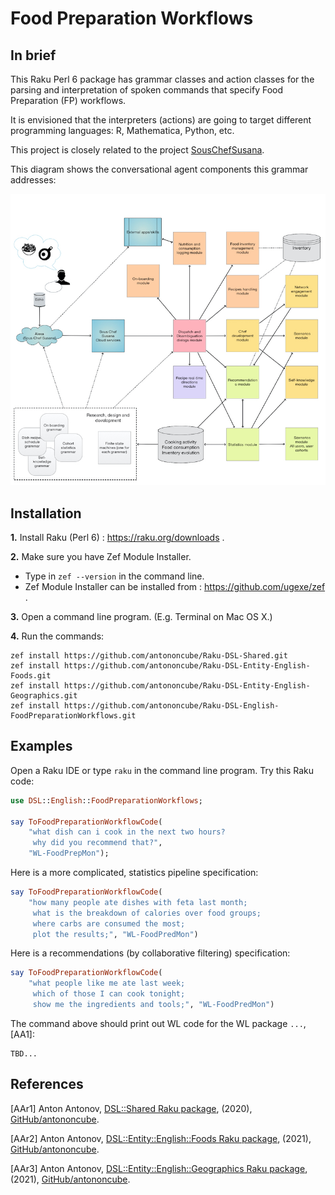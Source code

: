 # Food Preparation Workflows 

## In brief

This Raku Perl 6 package has grammar classes and action classes for the parsing and
interpretation of spoken commands that specify Food Preparation (FP) workflows.

It is envisioned that the interpreters (actions) are going to target different
programming languages: R, Mathematica, Python, etc.

This project is closely related to the project
[SousChefSusana](https://github.com/antononcube/ConversationalAgents/tree/master/Projects/SousChefSusana).
  
This diagram shows the conversational agent components this grammar addresses:

[![SousChefSusanaComponents](https://github.com/antononcube/ConversationalAgents/raw/master/Projects/SousChefSusana/Diagrams/Sous-Chef-Susana-design-small.jpg)](https://github.com/antononcube/ConversationalAgents/raw/master/Projects/SousChefSusana/Diagrams/Sous-Chef-Susana-design.jpg)

## Installation

**1.** Install Raku (Perl 6) : https://raku.org/downloads . 

**2.** Make sure you have Zef Module Installer. 
 
   - Type in `zef --version` in the command line.
   - Zef Module Installer can be installed from : https://github.com/ugexe/zef .

**3.** Open a command line program. (E.g. Terminal on Mac OS X.)

**4.** Run the commands:

```shell
zef install https://github.com/antononcube/Raku-DSL-Shared.git
zef install https://github.com/antononcube/Raku-DSL-Entity-English-Foods.git
zef install https://github.com/antononcube/Raku-DSL-Entity-English-Geographics.git
zef install https://github.com/antononcube/Raku-DSL-English-FoodPreparationWorkflows.git
```


## Examples

Open a Raku IDE or type `raku` in the command line program. Try this Raku code:

```raku
use DSL::English::FoodPreparationWorkflows;

say ToFoodPreparationWorkflowCode(
    "what dish can i cook in the next two hours?
     why did you recommend that?",
    "WL-FoodPrepMon");
``` 
    
Here is a more complicated, statistics pipeline specification:

```raku
say ToFoodPreparationWorkflowCode(
    "how many people ate dishes with feta last month;
     what is the breakdown of calories over food groups;
     where carbs are consumed the most;
     plot the results;", "WL-FoodPredMon")
```

Here is a recommendations (by collaborative filtering) specification:

```raku
say ToFoodPreparationWorkflowCode(
    "what people like me ate last week;
     which of those I can cook tonight;
     show me the ingredients and tools;", "WL-FoodPredMon")
```

The command above should print out WL code for the WL package `...`, \[AA1\]:

    TBD...

## References

[AAr1] Anton Antonov,
[DSL::Shared Raku package](https://github.com/antononcube/Raku-DSL-Shared),
(2020),
[GitHub/antononcube](https://github.com/antononcube).

[AAr2] Anton Antonov,
[DSL::Entity::English::Foods Raku package](https://github.com/antononcube/Raku-DSL-Entity-English-Foods),
(2021),
[GitHub/antononcube](https://github.com/antononcube).

[AAr3] Anton Antonov,
[DSL::Entity::English::Geographics Raku package](https://github.com/antononcube/Raku-DSL-Entity-English-Geographics),
(2021),
[GitHub/antononcube](https://github.com/antononcube).

